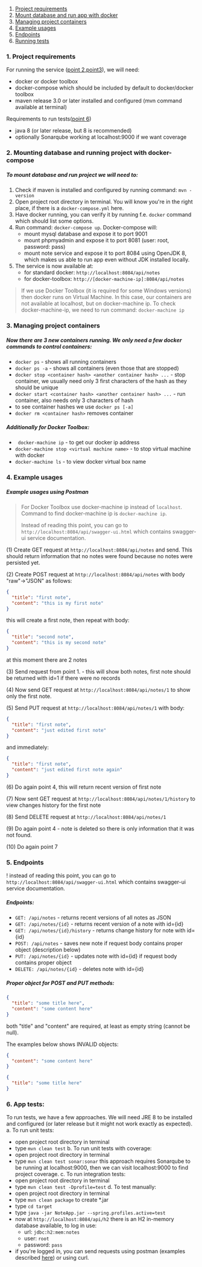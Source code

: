 1. [Project requirements](#requirements) 
2. [Mount database and run app with docker](#dockerize)
3. [Managing project containers](#container-management)
4. [Example usages](#example-usages)
5. [Endpoints](#endpoints)
6. [Running tests](#tests)

### <a name="requirements"></a> 1. Project requirements
For running the service ([point 2](#dockerize),[point3](#container-management)), we will need:
- docker or docker toolbox
- docker-compose which should be included by default to docker/docker toolbox
- maven release 3.0 or later installed and configured (mvn command available at terminal)

Requirements to run tests([point 6](#tests))
- java 8 (or later release, but 8 is recommended)
- optionally Sonarqube working at localhost:9000 if we want coverage

### <a name="dockerize"></a> 2. Mounting database and running project with docker-compose
##### To mount database and run project we will need to:

1. Check if maven is installed and configured by running command: ```mvn -version```
2. Open project root directory in terminal. You will know you're in the right place, if there is a ```docker-compose.yml``` here. 
3. Have docker running, you can verify it by running f.e. ```docker``` command which should list some options.
4. Run command: ```docker-compose up```. Docker-compose will:
    - mount mysql database and expose it to port 9001
    - mount phpmyadmin and expose it to port 8081 (user: root, password: pass)
    - mount note service and expose it to port 8084 using OpenJDK 8, which makes us able to run app even without JDK installed locally.   
5. The service is now available at:
    - for standard docker: ```http://localhost:8084/api/notes```
    - for docker-toolbox: ```http://[docker-machine-ip]:8084/api/notes```

>If we use Docker Toolbox (it is required for some Windows versions) then docker runs on Virtual Machine. 
>In this case, our containers are not available at localhost, but on docker-machine ip.
>To check docker-machine-ip, we need to run command: ```docker-machine ip```

### <a name="container-management"></a> 3. Managing project containers

##### Now there are 3 new containers running. We only need a few docker commands to control containers:
- ```docker ps``` - shows all running containers
- ```docker ps -a``` - shows all containers (even those that are stopped)
- ```docker stop <container hash> <another container hash> ...``` - stop container, we usually need only 3 first characters of the hash as they should be unique
- ```docker start <container hash> <another container hash> ...``` - run container, also needs only 3 characters of hash
- to see container hashes we use ```docker ps [-a]```
- ```docker rm <container hash>``` removes container 

##### Additionally for Docker Toolbox:
- ``` docker-machine ip``` - to get our docker ip address
- ```docker-machine stop <virtual machine name>``` - to stop virtual machine with docker
- ```docker-machine ls``` - to view docker virtual box name

### <a name="example-usages"></a> 4. Example usages
##### Example usages using Postman
> For Docker Toolbox use docker-machine ip instead of `localhost`. Command to find docker-machine ip is `docker-machine ip`.  
>
> Instead of reading this point, you can go to ```http://localhost:8084/api/swagger-ui.html``` which contains swagger-ui service documentation.

(1) Create GET request at ```http://localhost:8084/api/notes``` and send.
This should return information that no notes were found because no notes were persisted yet.  

(2) Create POST request at ```http://localhost:8084/api/notes``` with body "raw"->"JSON" as follows:
```json
{
  "title": "first note",
  "content": "this is my first note"
}
```
this will create a first note, then repeat with body:
```json
{
  "title": "second note",
  "content": "this is my second note"
}
```
at this moment there are 2 notes

(3) Send request from point 1. - this will show both notes, first note should be returned with id=1 if there were no records

(4) Now send GET request at ```http://localhost:8084/api/notes/1``` to show only the first note.

(5) Send PUT request at ```http://localhost:8084/api/notes/1``` with body:
```json
{
  "title": "first note",
  "content": "just edited first note"
}
```
and immediately:
```json
{
  "title": "first note",
  "content": "just edited first note again"
}
```
(6) Do again point 4, this will return recent version of first note

(7) Now sent GET request at ```http://localhost:8084/api/notes/1/history``` to view changes history for the first note

(8) Send DELETE request at ```http://localhost:8084/api/notes/1``` 

(9) Do again point 4 - note is deleted so there is only information that it was not found.

(10) Do again point 7

### <a name="endpoints"></a> 5. Endpoints
! instead of reading this point, you can go to ```http://localhost:8084/api/swagger-ui.html``` which contains swagger-ui service documentation.
##### Endpoints:
- ```GET: /api/notes``` - returns recent versions of all notes as JSON
- ```GET: /api/notes/{id}``` - returns recent version of a note with id={id}
- ```GET: /api/notes/{id}/history``` - returns change history for note with id={id}
- ```POST: /api/notes``` - saves new note if request body contains proper object (description below)
- ```PUT: /api/notes/{id}``` - updates note with id={id} if request body contains proper object
- ```DELETE: /api/notes/{id}``` - deletes note with id={id}

##### Proper object for POST and PUT methods:
```json
{
  "title": "some title here",
  "content": "some content here"
}
```
both "title" and "content" are required, at least as empty string (cannot be null).

The examples below shows INVALID objects:
```json
{
  "content": "some content here"
}
```
```json
{
  "title": "some title here"
}
```

### <a name="example-usages"></a> 6. App tests:
To run tests, we have a few approaches. We will need JRE 8 to be installed and configured
(or later release but it might not work exactly as expected).
a. To run unit tests:
- open project root directory in terminal
- type ```mvn clean test```
b. To run unit tests with coverage:
- open project root directory in terminal
- type ```mvn clean test sonar:sonar```
this approach requires Sonarqube to be running at localhost:9000, then we can visit localhost:9000 to find project coverage.
c. To run integration tests:
- open project root directory in terminal
- type ```mvn clean test -Dprofile=test```
d. To test manually:
- open project root directory in terminal
- type ```mvn clean package``` to create *.jar
- type ```cd target```
- type ```java -jar NoteApp.jar --spring.profiles.active=test```
- now at ```http://localhost:8084/api/h2``` there is an H2 in-memory database available, to log in use:
    - url: ```jdbc:h2:mem:notes```
    - user: ```root```
    - password: ```pass```
- if you're logged in, you can send requests using postman (examples described [here](#example-usages)) or using curl.